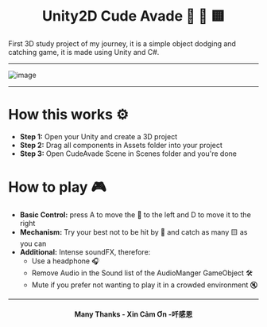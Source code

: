 <h1 align ="center">Unity2D Cude Avade 🍆 🔴 🟨</h1>

First 3D study project of my journey, it is a simple object dodging and catching game, it is made using Unity and C#.

---

![image](https://github.com/user-attachments/assets/8f05a214-9856-4571-8816-5cabff183c40)

---

# How this works ⚙️

<div>
  <ul>
    <li><strong>Step 1:</strong> Open your Unity and create a 3D project</li>
    <li><strong>Step 2:</strong> Drag all components in Assets folder into your project</li>
    <li><strong>Step 3:</strong> Open CudeAvade Scene in Scenes folder and you're done</li>
  </ul>
</div>

# How to play 🎮

<div>
  <ul>
    <li><strong>Basic Control:</strong> press A to move the 🍆 to the left and D to move it to the right </li>
    <li><strong>Mechanism:</strong> Try your best not to be hit by 🔴 and catch as many 🟨 as you can </li>
    <li><strong>Additional:</strong> Intense soundFX, therefore:
        <ul>
          <li> Use a headphone 🎧 </li>
          <li> Remove Audio in the Sound list of the AudioManger GameObject 🛠️ </li>
          <li> Mute if you prefer not wanting to play it in a crowded environment 🔇 </li>
        </ul>
    </li>
  </ul>
</div>

---

<h4 align ="center">Many Thanks - Xin Cảm Ơn -吀感恩 </h4>
